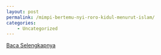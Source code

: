```yaml
---
layout: post
permalink: /mimpi-bertemu-nyi-roro-kidul-menurut-islam/
categories:
    - Uncategorized
---
```


[Baca Selengkapnya](/07)